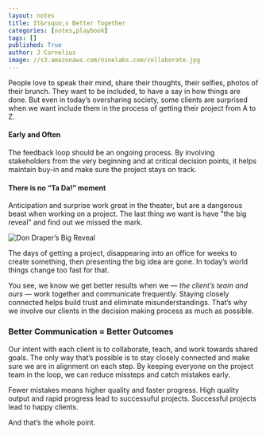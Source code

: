 ```yaml
---
layout: notes
title: It&rsquo;s Better Together
categories: [notes,playbook]
tags: []
published: True
author: J Cornelius
image: //s3.amazonaws.com/ninelabs.com/collaborate.jpg
---
```


People love to speak their mind, share their thoughts, their selfies, photos of their brunch. They want to be included, to have a say in how things are done. But even in today&rsquo;s oversharing society, some clients are surprised when we want include them in the process of getting their project from A to Z.

#### Early and Often
The feedback loop should be an ongoing process. By involving stakeholders from the very beginning and at critical decision points, it helps maintain buy-in and make sure the project stays on track.

#### There is no &ldquo;Ta Da!&rdquo; moment
Anticipation and surprise work great in the theater, but are a dangerous beast when working on a project. The last thing we want is have "the big reveal" and find out we missed the mark.

![Don Draper&rsquo;s Big Reveal](//s3.amazonaws.com/ninelabs.com/draper-reveal.jpg)

The days of getting a project, disappearing into an office for weeks to create something, then presenting the big idea are gone. In today&rsquo;s world things change too fast for that.

You see, we know we get better results when we &mdash; <em>the client&rsquo;s team and ours</em> &mdash; work together and communicate frequently. Staying closely connected helps build trust and eliminate misunderstandings. That&rsquo;s why we involve our clients in the decision making process as much as possible.

### Better Communication = Better Outcomes
Our intent with each client is to collaborate, teach, and work towards shared goals. The only way that&rsquo;s possible is to stay closely connected and make sure we are in alignment on each step. By keeping everyone on the project team in the loop, we can reduce missteps and catch mistakes early.

Fewer mistakes means higher quality and faster progress. High quality output and rapid progress lead to successuful projects. Successful projects lead to happy clients.

And that&rsquo;s the whole point.